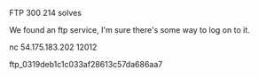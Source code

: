 FTP
300
214 solves

We found an ftp service, I'm sure there's some way to log on to it.

nc 54.175.183.202 12012

ftp_0319deb1c1c033af28613c57da686aa7
